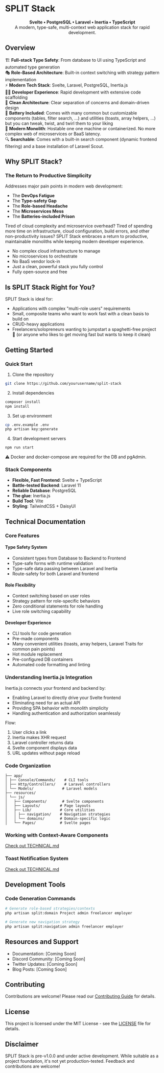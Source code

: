 # SPLIT Stack

<p align="center">
  <strong>Svelte • PostgreSQL • Laravel • Inertia • TypeScript</strong><br>
  A modern, type-safe, multi-context web application stack for rapid development.
</p>

## Overview

🏗️ **Full-stack Type Safety**: From database to UI using TypeScript and automated type generation  
🎭 **Role-Based Architecture**: Built-in context switching with strategy pattern implementation  
⚡ **Modern Tech Stack**: Svelte, Laravel, PostgreSQL, Inertia.js  
🏃‍♂️ **Developer Experience**: Rapid development with extensive code scaffolding  
🎨 **Clean Architecture**: Clear separation of concerns and domain-driven design  
🔋 **Battery Included**: Comes with many common but customizable components (tables, filter search, ...) and utilities (toasts, array helpers, ...) but you can tweak, twist, and twirl them to your liking   
💎 **Modern Monolith**: Hostable one one machine or containerized. No more complex web of microservices or BaaS latency.  
🔍 **Searchable**: Comes with a built-in search component (dynamic frontend filtering) and a base installation of Laravel Scout.  

## Why SPLIT Stack?

### The Return to Productive Simplicity

Addresses major pain points in modern web development:
- The **DevOps Fatigue**
- The **Type-safety Gap**
- The **Role-based Headache**
- The **Microservices Mess**
- The **Batteries-included Prison**

Tired of cloud complexity and microservice overhead? 
Tired of spending more time on infrastructure, cloud configuration, build errors, and other non-productivity issues?
SPLIT Stack embraces a return to productive, maintainable monoliths while keeping modern developer experience.

- No complex cloud infrastructure to manage
- No microservices to orchestrate
- No BaaS vendor lock-in
- Just a clean, powerful stack you fully control
- Fully open-source and free

## Is SPLIT Stack Right for You?

SPLIT Stack is ideal for:
- Applications with complex "multi-role users" requirements
- Small, composite teams who want to work fast with a clean basis to build on
- CRUD-heavy applications
- Freelancers/solopreneurs wanting to jumpstart a spaghetti-free project 🍝
(or anyone who likes to get moving fast but wants to keep it clean)

## Getting Started

### Quick Start

1. Clone the repository
```bash
git clone https://github.com/yourusername/split-stack
```

2. Install dependencies
```bash
composer install
npm install
```

3. Set up environment
```bash
cp .env.example .env
php artisan key:generate
```

4. Start development servers
```bash
npm run start
```

⚠️ Docker and docker-compose are required for the DB and pgAdmin.

### Stack Components

- **Flexible, Fast Frontend**: Svelte + TypeScript
- **Battle-tested Backend**: Laravel 11
- **Reliable Database**: PostgreSQL
- **The glue**: Inertia.js
- **Build Tool**: Vite
- **Styling**: TailwindCSS + DaisyUI

## Technical Documentation

### Core Features

#### Type Safety System
- Consistent types from Database to Backend to Frontend
- Type-safe forms with runtime validation
- Type-safe data passing between Laravel and Inertia
- Route-safety for both Laravel and frontend

#### Role Flexibility
- Context switching based on user roles
- Strategy pattern for role-specific behaviors
- Zero conditional statements for role handling
- Live role switching capability

#### Developer Experience
- CLI tools for code generation
- Pre-made components
- Many convenient utilities (toasts, array helpers, Laravel Traits for common pain points)
- Hot module replacement
- Pre-configured DB containers
- Automated code formatting and linting

### Understanding Inertia.js Integration

Inertia.js connects your frontend and backend by:
- Enabling Laravel to directly drive your Svelte frontend
- Eliminating need for an actual API
- Providing SPA behavior with monolith simplicity
- Handling authentication and authorization seamlessly

Flow:
1. User clicks a link
2. Inertia makes XHR request
3. Laravel controller returns data
4. Svelte component displays data
5. URL updates without page reload

### Code Organization

```
├── app/
│ ├── Console/Commands/    # CLI tools
│ ├── Http/Controllers/    # Laravel controllers
│ └── Models/             # Laravel models
├── resources/
│ └── js/
│   ├── Components/       # Svelte components
│   ├── Layouts/         # Page layouts
│   ├── Lib/             # Core utilities
│   │ ├── navigation/    # Navigation strategies
│   │ └── domains/       # Domain-specific logic
│   └── Pages/           # Svelte pages
```

### Working with Context-Aware Components

[Check out TECHNICAL.md](TECHNICAL.md)

### Toast Notification System

[Check out TECHNICAL.md](TECHNICAL.md)

## Development Tools

### Code Generation Commands

```bash
# Generate role-based strategies/contexts
php artisan split:domain Project admin freelancer employer

# Generate new navigation strategy
php artisan split:navigation admin freelancer employer
```

## Resources and Support

- Documentation: [Coming Soon]
- Discord Community: [Coming Soon]
- Twitter Updates: [Coming Soon]
- Blog Posts: [Coming Soon]

## Contributing

Contributions are welcome! Please read our [Contributing Guide](CONTRIBUTING.md) for details.

## License

This project is licensed under the MIT License - see the [LICENSE](LICENSE) file for details.

## Disclaimer

SPLIT Stack is pre-v1.0.0 and under active development. While suitable as a project foundation, it's not yet production-tested. Feedback and contributions are welcome!
